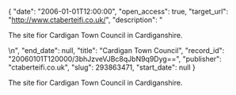 {
  "date": "2006-01-01T12:00:00", 
  "open_access": true, 
  "target_url": "http://www.ctaberteifi.co.uk/", 
  "description": "<p>The site fior Cardigan Town Council in Cardiganshire.</p>\n", 
  "end_date": null, 
  "title": "Cardigan Town Council", 
  "record_id": "20060101T120000/3bhJzveVJBc8qJbN9q9Dyg==", 
  "publisher": "ctaberteifi.co.uk", 
  "slug": 293863471, 
  "start_date": null
}

<p>The site fior Cardigan Town Council in Cardiganshire.</p>
